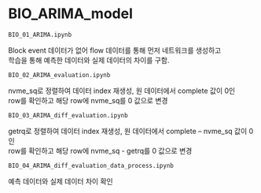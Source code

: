 # BIO_ARIMA_model

```
BIO_01_ARIMA.ipynb
```
Block event 데이터가 없어 flow 데이터를 통해 먼저 네트워크를 생성하고  
학습을 통해 예측한 데이터와 실제 데이터의 차이를 구함.

```
BIO_02_ARIMA_evaluation.ipynb
```
nvme_sq로 정렬하여 데이터 index 재생성, 원 데이터에서 complete 값이 0인  
row를 확인하고 해당 row에 nvme_sq를 0 값으로 변경

```
BIO_03_ARIMA_diff_evaluation.ipynb
```
getrq로 정렬하여 데이터 index 재생성, 원 데이터에서 complete – nvme_sq 값이 0인  
row를 확인하고 해당 row에 nvme_sq - getrq를 0 값으로 변경

```
BIO_04_ARIMA_diff_evaluation_data_process.ipynb
```
예측 데이터와 실제 데이터 차이 확인

